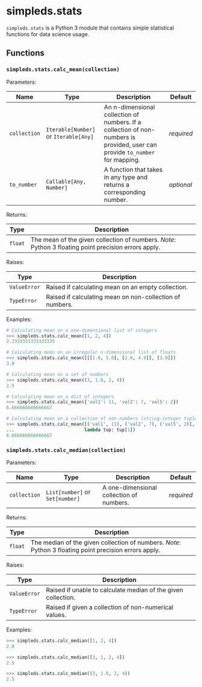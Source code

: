 # simpleds.stats

`simpleds.stats` is a Python 3 module that contains simple statistical 
functions for data science usage.

## Functions

### `simpleds.stats.calc_mean(collection)`
Parameters:

| Name | Type | Description | Default |
| ---- | ---- | ----------- | ------- |
| `collection` | `Iterable[Number]` or `Iterable[Any]` | An n-dimensional collection of numbers. If a collection of non-numbers is provided, user can provide `to_number` for mapping. | *required* |
| `to_number` | `Callable[Any, Number]` | A function that takes in any type and returns a corresponding number. | *optional* |

Returns:

| Type | Description |
| ---- | ----------- | 
| `float` | The mean of the given collection of numbers. *Note*: Python 3 floating point precision errors apply. |

Raises:

| Type | Description |
| ---- | ----------- |
| `ValueError` | Raised if calculating mean on an empty collection. |
| `TypeError` | Raised if calculating mean on non-collection of numbers. |

Examples:

```python
# Calculating mean on a one-dimensional list of integers
>>> simpleds.stats.calc_mean([1, 2, 4])
2.3333333333333335
```
```python
# Calculating mean on an irregular n-dimensional list of floats
>>> simpleds.stats.calc_mean([[[1.0, 5.0], [2.0, 4.0]], [3.0]])
3.0
```
```python
# Calculating mean on a set of numbers
>>> simpleds.stats.calc_mean((3, 1.0, 2, 4))
2.5
```
```python
# Calculating mean on a dict of integers
>>> simpleds.stats.calc_mean({'val1': 11, 'val2': 7, 'val5': 2})
6.666666666666667
```
```python
# Calculating mean on a collection of non-numbers (string-integer tuples)
>>> simpleds.stats.calc_mean([('val1', 11), ('val2', 7), ('val5', 2)],
...                          lambda tup: tup[1])
6.666666666666667
```

### `simpleds.stats.calc_median(collection)`

Parameters:

| Name | Type | Description | Default |
| ---- | ---- | ----------- | ------- |
| `collection` | `List[number]` or `Set[number]`| A one-dimensional collection of numbers. | *required* |

Returns:

| Type | Description |
| ---- | ----------- | 
| `float` | The median of the given collection of numbers. *Note*: Python 3 floating point precision errors apply. |

Raises:

| Type | Description |
| ---- | ----------- |
| `ValueError` | Raised if unable to calculate median of the given collection. |
| `TypeError` | Raised if given a collection of non-numerical values. |

Examples:

```python
>>> simpleds.stats.calc_median([1, 2, 4])
2.0
```
```python
>>> simpleds.stats.calc_median([3, 1, 2, 4])
2.5
```
```python
>>> simpleds.stats.calc_median((3, 1.0, 2, 4))
2.5
```
